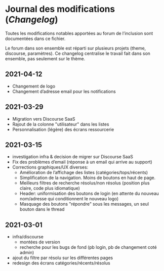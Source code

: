 # Journal des modifications (*Changelog*)

Toutes les modifications notables apportées au forum de l’inclusion sont documentées dans ce fichier.

Le forum dans son ensemble est réparti sur plusieurs projets (theme, discourse, paramètres). Ce changelog centralise le travail fait dans son ensemble, pas seulement sur le thème.

## 2021-04-12

 - Changement de logo
 - Changement d’adresse email pour les notifications

## 2021-03-29

 - Migration vers Discourse SaaS
 - Rajout de la colonne "utilisateur" dans les listes
 - Personnalisation (légère) des écrans ressourcerie

## 2021-03-15

 - investigation infra & decision de migrer sur Discourse SaaS
 - Fix des problèmes d’email (réponse à un email qui arrive au support)
 - Corrections graphiques/UX diverses:
   - Amélioration de l’affichage des listes (catégories/tops/récents)
   - Simplification de la navigation. Moins de boutons en haut de page.
   - Meilleurs filtres de recherche résolus/non résolus (position plus claire, code plus idiomatique)
   - Header: uniformisation des boutons de login (en attente du nouveau nom/adresse qui conditionnent le nouveau logo)
   - Masquage des boutons "répondre" sous les messages, un seul bouton dans le thread

## 2021-03-01

- infra/discourse
	- montées de version
	- recherche pour les bugs de fond (pb login, pb de changement coté admin)
- ajout du filtre par résolu sur les différentes pages
- redesign des écrans catégories/récents/résolus

